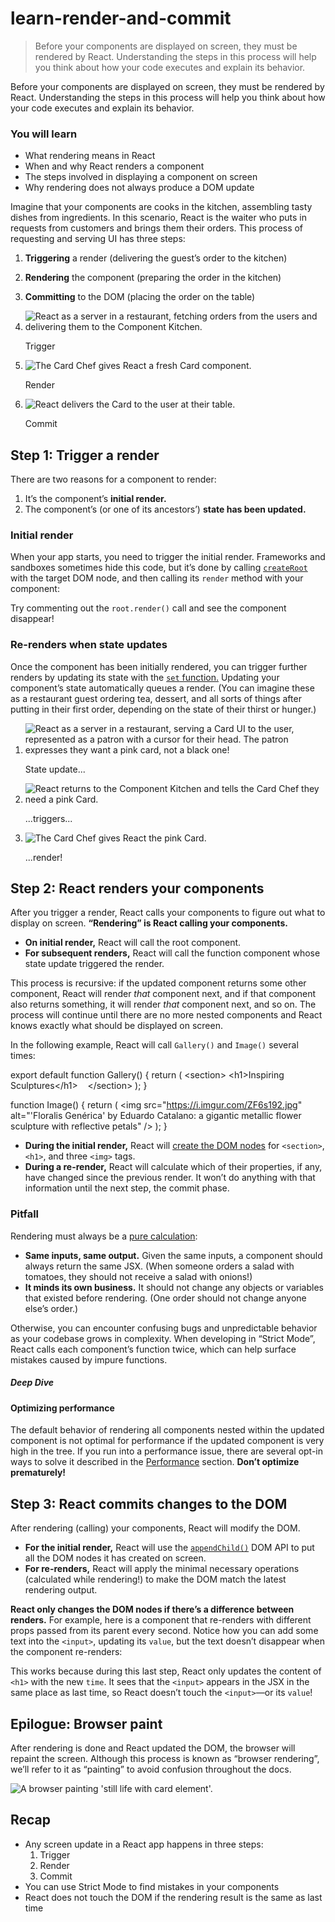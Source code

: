 # learn-render-and-commit

> Before your components are displayed on screen, they must be rendered by React. Understanding the steps in this process will help you think about how your code executes and explain its behavior.



Before your components are displayed on screen, they must be rendered by React. Understanding the steps in this process will help you think about how your code executes and explain its behavior.

### You will learn

*   What rendering means in React
*   When and why React renders a component
*   The steps involved in displaying a component on screen
*   Why rendering does not always produce a DOM update

Imagine that your components are cooks in the kitchen, assembling tasty dishes from ingredients. In this scenario, React is the waiter who puts in requests from customers and brings them their orders. This process of requesting and serving UI has three steps:

1.  **Triggering** a render (delivering the guest’s order to the kitchen)
2.  **Rendering** the component (preparing the order in the kitchen)
3.  **Committing** to the DOM (placing the order on the table)

1.  ![React as a server in a restaurant, fetching orders from the users and delivering them to the Component Kitchen.](/images/docs/illustrations/i_render-and-commit1.png)
    
    Trigger
    
2.  ![The Card Chef gives React a fresh Card component.](/images/docs/illustrations/i_render-and-commit2.png)
    
    Render
    
3.  ![React delivers the Card to the user at their table.](/images/docs/illustrations/i_render-and-commit3.png)
    
    Commit
    

## Step 1: Trigger a render[](#step-1-trigger-a-render "Link for Step 1: Trigger a render")

There are two reasons for a component to render:

1.  It’s the component’s **initial render.**
2.  The component’s (or one of its ancestors’) **state has been updated.**

### Initial render[](#initial-render "Link for Initial render")

When your app starts, you need to trigger the initial render. Frameworks and sandboxes sometimes hide this code, but it’s done by calling [`createRoot`](/reference/react-dom/client/createRoot) with the target DOM node, and then calling its `render` method with your component:

Try commenting out the `root.render()` call and see the component disappear!

### Re-renders when state updates[](#re-renders-when-state-updates "Link for Re-renders when state updates")

Once the component has been initially rendered, you can trigger further renders by updating its state with the [`set` function.](about:/reference/react/useState#setstate) Updating your component’s state automatically queues a render. (You can imagine these as a restaurant guest ordering tea, dessert, and all sorts of things after putting in their first order, depending on the state of their thirst or hunger.)

1.  ![React as a server in a restaurant, serving a Card UI to the user, represented as a patron with a cursor for their head. The patron expresses they want a pink card, not a black one!](/images/docs/illustrations/i_rerender1.png)
    
    State update...
    
2.  ![React returns to the Component Kitchen and tells the Card Chef they need a pink Card.](/images/docs/illustrations/i_rerender2.png)
    
    ...triggers...
    
3.  ![The Card Chef gives React the pink Card.](/images/docs/illustrations/i_rerender3.png)
    
    ...render!
    

## Step 2: React renders your components[](#step-2-react-renders-your-components "Link for Step 2: React renders your components")

After you trigger a render, React calls your components to figure out what to display on screen. **“Rendering” is React calling your components.**

*   **On initial render,** React will call the root component.
*   **For subsequent renders,** React will call the function component whose state update triggered the render.

This process is recursive: if the updated component returns some other component, React will render _that_ component next, and if that component also returns something, it will render _that_ component next, and so on. The process will continue until there are no more nested components and React knows exactly what should be displayed on screen.

In the following example, React will call `Gallery()` and `Image()` several times:

export default function Gallery() {
  return (
    <section\>
      <h1\>Inspiring Sculptures</h1\>
      <Image />
      <Image />
      <Image />
    </section\>
  );
}

function Image() {
  return (
    <img
      src\="https://i.imgur.com/ZF6s192.jpg"
      alt\="'Floralis Genérica' by Eduardo Catalano: a gigantic metallic flower sculpture with reflective petals"
    />
  );
}

*   **During the initial render,** React will [create the DOM nodes](https://developer.mozilla.org/docs/Web/API/Document/createElement) for `<section>`, `<h1>`, and three `<img>` tags.
*   **During a re-render,** React will calculate which of their properties, if any, have changed since the previous render. It won’t do anything with that information until the next step, the commit phase.

### Pitfall

Rendering must always be a [pure calculation](/learn/keeping-components-pure):

*   **Same inputs, same output.** Given the same inputs, a component should always return the same JSX. (When someone orders a salad with tomatoes, they should not receive a salad with onions!)
*   **It minds its own business.** It should not change any objects or variables that existed before rendering. (One order should not change anyone else’s order.)

Otherwise, you can encounter confusing bugs and unpredictable behavior as your codebase grows in complexity. When developing in “Strict Mode”, React calls each component’s function twice, which can help surface mistakes caused by impure functions.

##### Deep Dive

#### Optimizing performance[](#optimizing-performance "Link for Optimizing performance")

The default behavior of rendering all components nested within the updated component is not optimal for performance if the updated component is very high in the tree. If you run into a performance issue, there are several opt-in ways to solve it described in the [Performance](https://reactjs.org/docs/optimizing-performance.html) section. **Don’t optimize prematurely!**

## Step 3: React commits changes to the DOM[](#step-3-react-commits-changes-to-the-dom "Link for Step 3: React commits changes to the DOM")

After rendering (calling) your components, React will modify the DOM.

*   **For the initial render,** React will use the [`appendChild()`](https://developer.mozilla.org/docs/Web/API/Node/appendChild) DOM API to put all the DOM nodes it has created on screen.
*   **For re-renders,** React will apply the minimal necessary operations (calculated while rendering!) to make the DOM match the latest rendering output.

**React only changes the DOM nodes if there’s a difference between renders.** For example, here is a component that re-renders with different props passed from its parent every second. Notice how you can add some text into the `<input>`, updating its `value`, but the text doesn’t disappear when the component re-renders:

This works because during this last step, React only updates the content of `<h1>` with the new `time`. It sees that the `<input>` appears in the JSX in the same place as last time, so React doesn’t touch the `<input>`—or its `value`!

## Epilogue: Browser paint[](#epilogue-browser-paint "Link for Epilogue: Browser paint")

After rendering is done and React updated the DOM, the browser will repaint the screen. Although this process is known as “browser rendering”, we’ll refer to it as “painting” to avoid confusion throughout the docs.

![A browser painting 'still life with card element'.](/images/docs/illustrations/i_browser-paint.png)

## Recap[](#recap "Link for Recap")

*   Any screen update in a React app happens in three steps:
    1.  Trigger
    2.  Render
    3.  Commit
*   You can use Strict Mode to find mistakes in your components
*   React does not touch the DOM if the rendering result is the same as last time

